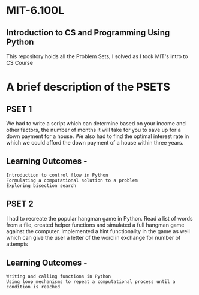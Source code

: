 # MIT-6.100L
## Introduction to CS and Programming Using Python
This repository holds all the Problem Sets, I solved as I took MIT's intro to CS Course

# A brief description of the PSETS
## PSET 1 
We had to write a script which can determine based on your income and other factors, the number of months it will take for you to save up for a down payment for a house. We also had to find the optimal interest rate in which we could afford the down payment of a house within three years.
## Learning Outcomes -
    Introduction to control flow in Python
    Formulating a computational solution to a problem
    Exploring bisection search
## PSET 2
I had to recreate the popular hangman game in Python. Read a list of words from a file, created helper functions and simulated a full hangman game against the computer. Implemented a hint functionality in the game as well which can give the user a letter of the word in exchange for number of attempts
## Learning Outcomes -
    Writing and calling functions in Python
    Using loop mechanisms to repeat a computational process until a condition is reached
